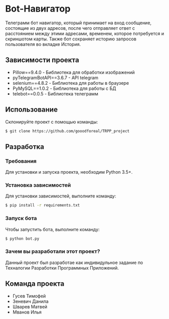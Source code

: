 # Bot-Навигатор
Телеграмм бот навигатор, который принимает на вход сообщение, состоящие из двух адресов, после чего отправляет ответ с расстоянием между этими адресами, временем, которое потребуется и скриншотом карты. Также бот сохраняет историю запросов пользователя во вкладке История.

## Зависимости проекта
- Pillow==9.4.0 - Библиотека для обработки изображений
- pyTelegramBotAPI==3.6.7 - API telegram
- selenium==4.8.2 - Библиотека для работы в браузере
- PyMySQL==1.0.2 - Библиотека для работы с БД
- telebot==0.0.5 - Библиотека телеграмм

## Использование

Склонируйте проект с помощью команды:
```sh
$ git clone https://github.com/gooodforeal/TRPP_project
```
## Разработка

### Требования
Для установки и запуска проекта, необходим Python 3.5+.

### Установка зависимостей
Для установки зависимостей, выполните команду:
```sh
$ pip install -r requirements.txt
```

### Запуск бота
Чтобы запустить бота, выполните команду:
```sh
$ python bot.py
```

### Зачем вы разработали этот проект?
Данный проект был разработае как индивидульное задание по Техналогии Разработки Программных Приложений.

## Команда проекта

- Гусев Тимофей
- Зеневич Данила
- Шварев Матвей
- Мванов Илья
